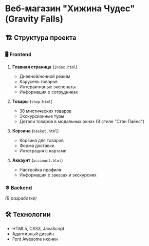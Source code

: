 <!-- -*- coding: utf-8 -*- -->
# Веб-магазин "Хижина Чудес" (Gravity Falls)

## 🏗️ Структура проекта

### 🖥️ Frontend
1. **Главная страница** (`index.html`)
   - Дневной/ночной режим
   - Карусель товаров
   - Интерактивные экспонаты
   - Информация о сотрудниках

2. **Товары** (`shop.html`)
   - 38 мистических товаров
   - Экскурсионные туры
   - Детали товаров в модальных окнах (В стиле "Стэн Пайнс")

3. **Корзина** (`basket.html`)
   - Корзина для товаров
   - Форма доставки
   - Интеграция с картами

4. **Аккаунт** (`accoount.html`)
   - Настройка профиля
   - Информация о заказах и экскурсиях

### ⚙️ Backend
*(В разработке)*

## 🛠️ Технологии
- HTML5, CSS3, JavaScript
- Адаптивный дизайн
- Font Awesome иконки